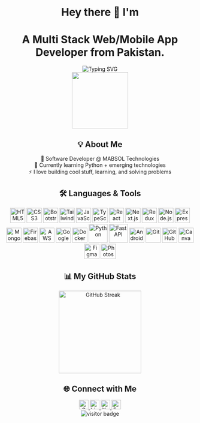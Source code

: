 <h1 align="center">Hey there 👋 I'm</h1> <h1 align="center">A Multi Stack Web/Mobile App Developer from Pakistan.</h1> <div align="center"> <img src="https://readme-typing-svg.demolab.com?font=Fira+Code&size=36&pause=1000&color=00FF99&center=true&vCenter=true&width=435&lines=Ahmad+Hasan;Software+Developer;Tech+Enthusiast;Lifelong+Learner" alt="Typing SVG" /> </div> <div align="center"> <img height="150" src="https://media.giphy.com/media/M9gbBd9nbDrOTu1Mqx/giphy.gif" /> </div>
<h2 align="center">💡 About Me</h2> <p align="center"> 🔭 Software Developer @ MABSOL Technologies<br> 🌱 Currently learning Python + emerging technologies<br> ⚡ I love building cool stuff, learning, and solving problems </p>
<h2 align="center">🛠 Languages & Tools</h2> <div align="center"> <img src="https://cdn.jsdelivr.net/gh/devicons/devicon/icons/html5/html5-original.svg" height="40" alt="HTML5" /> <img src="https://cdn.jsdelivr.net/gh/devicons/devicon/icons/css3/css3-original.svg" height="40" alt="CSS3" /> <img src="https://cdn.jsdelivr.net/gh/devicons/devicon/icons/bootstrap/bootstrap-original.svg" height="40" alt="Bootstrap" /> <img src="https://cdn.jsdelivr.net/gh/devicons/devicon/icons/tailwindcss/tailwindcss-original-wordmark.svg" height="40" alt="TailwindCSS" /> <img src="https://cdn.jsdelivr.net/gh/devicons/devicon/icons/javascript/javascript-original.svg" height="40" alt="JavaScript" /> <img src="https://cdn.jsdelivr.net/gh/devicons/devicon/icons/typescript/typescript-original.svg" height="40" alt="TypeScript" /> <img src="https://cdn.jsdelivr.net/gh/devicons/devicon/icons/react/react-original.svg" height="40" alt="React" /> <img src="https://cdn.jsdelivr.net/gh/devicons/devicon/icons/nextjs/nextjs-original.svg" height="40" alt="Next.js" /> <img src="https://cdn.jsdelivr.net/gh/devicons/devicon/icons/redux/redux-original.svg" height="40" alt="Redux" /> <img src="https://cdn.jsdelivr.net/gh/devicons/devicon/icons/nodejs/nodejs-original.svg" height="40" alt="Node.js" /> <img src="https://cdn.jsdelivr.net/gh/devicons/devicon/icons/express/express-original.svg" height="40" alt="Express" /> <img src="https://cdn.jsdelivr.net/gh/devicons/devicon/icons/mongodb/mongodb-original.svg" height="40" alt="MongoDB" /> <img src="https://cdn.jsdelivr.net/gh/devicons/devicon/icons/firebase/firebase-plain.svg" height="40" alt="Firebase" /> <img src="https://cdn.jsdelivr.net/gh/devicons/devicon/icons/amazonwebservices/amazonwebservices-line-wordmark.svg" height="40" alt="AWS" /> <img src="https://cdn.jsdelivr.net/gh/devicons/devicon/icons/googlecloud/googlecloud-original.svg" height="40" alt="Google Cloud" /> <img src="https://cdn.jsdelivr.net/gh/devicons/devicon/icons/docker/docker-plain-wordmark.svg" height="40" alt="Docker" /> <img src="https://cdn.jsdelivr.net/gh/devicons/devicon/icons/python/python-original-wordmark.svg" alt="Python" width="50" height="50"/>
<img src="https://fastapi.tiangolo.com/img/logo-margin/logo-teal.png" alt="FastAPI" width="50" height="50"/> <img src="https://cdn.jsdelivr.net/gh/devicons/devicon/icons/androidstudio/androidstudio-original.svg" height="40" alt="Android Studio" /> <img src="https://cdn.jsdelivr.net/gh/devicons/devicon/icons/git/git-original.svg" height="40" alt="Git" /> <img src="https://cdn.jsdelivr.net/gh/devicons/devicon/icons/github/github-original.svg" height="40" alt="GitHub" /> <img src="https://cdn.jsdelivr.net/gh/devicons/devicon/icons/canva/canva-original.svg" height="40" alt="Canva" /> <img src="https://cdn.jsdelivr.net/gh/devicons/devicon/icons/figma/figma-original.svg" height="40" alt="Figma" /> <img src="https://cdn.jsdelivr.net/gh/devicons/devicon/icons/photoshop/photoshop-plain.svg" height="40" alt="Photoshop" /> </div>
<h2 align="center">📊 My GitHub Stats</h2> <div align="center"> <img src="https://streak-stats.demolab.com?user=ahmadhasan556&locale=en&mode=daily&theme=dark&hide_border=false&border_radius=5" height="220" alt="GitHub Streak" /> </div>
<h2 align="center">🌐 Connect with Me</h2> <div align="center"> <a href="mailto:ah55677435@gmail.com"> <img src="https://img.shields.io/badge/Email-D14836?style=for-the-badge&logo=gmail&logoColor=white" height="25" alt="Gmail" /> </a> <a href="https://www.linkedin.com/in/ahmadhasan556/" target="_blank"> <img src="https://img.shields.io/static/v1?message=LinkedIn&logo=linkedin&label=&color=0077B5&logoColor=white&labelColor=&style=for-the-badge" height="25" alt="LinkedIn" /> </a> <a href="https://www.youtube.com/@ahmad-hasan556" target="_blank"> <img src="https://img.shields.io/static/v1?message=YouTube&logo=youtube&label=&color=FF0000&logoColor=white&labelColor=&style=for-the-badge" height="25" alt="YouTube" /> </a> <a href="https://www.facebook.com/ahmadhasan556" target="_blank"> <img src="https://img.shields.io/static/v1?message=Facebook&logo=facebook&label=&color=1877F2&logoColor=white&labelColor=&style=for-the-badge" height="25" alt="Facebook" /> </a> </div>
<div align="center"> <img src="https://visitor-badge.laobi.icu/badge?page_id=ahmadhasan556.ahmadhasan556" alt="visitor badge" /> </div>

